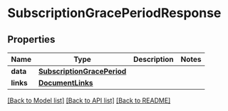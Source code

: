 # SubscriptionGracePeriodResponse

## Properties
Name | Type | Description | Notes
------------ | ------------- | ------------- | -------------
**data** | [**SubscriptionGracePeriod**](SubscriptionGracePeriod.md) |  | 
**links** | [**DocumentLinks**](DocumentLinks.md) |  | 

[[Back to Model list]](../README.md#documentation-for-models) [[Back to API list]](../README.md#documentation-for-api-endpoints) [[Back to README]](../README.md)


